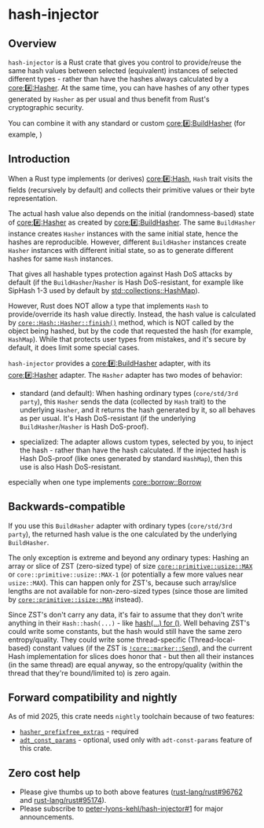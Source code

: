 # hash-injector

## Overview

`hash-injector` is a Rust crate that gives you control to provide/reuse the same hash values between
selected (equivalent) instances of selected different types - rather than have the hashes always
calculated by a [core::hash::Hasher](https://doc.rust-lang.org/nightly/core/hash/trait.Hasher.html).
At the same time, you can have hashes of any other types generated by `Hasher` as per usual and thus
benefit from Rust's cryptographic security.

You can combine it with any standard or custom [core::hash::BuildHasher](https://doc.rust-lang.org/nightly/core/hash/trait.BuildHasher.html) (for example, )

## Introduction

When a Rust type implements (or derives)
[core::hash::Hash](https://doc.rust-lang.org/nightly/core/hash/trait.Hash.html), `Hash` trait visits
the fields (recursively by default) and collects their primitive values or their byte
representation.

The actual hash value also depends on the initial (randomness-based) state of
[core::hash::Hasher](https://doc.rust-lang.org/nightly/core/hash/trait.Hasher.html) as created by
[core::hash::BuildHasher](https://doc.rust-lang.org/nightly/core/hash/trait.BuildHasher.html). The
same `BuildHasher` instance creates `Hasher` instances with the same initial state, hence the hashes
are reproducible. However, different `BuildHasher` instances create `Hasher` instances with
different initial state, so as to generate different hashes for same `Hash` instances.

That gives all hashable types protection against Hash DoS attacks by default (if the
`BuildHasher`/`Hasher` is Hash DoS-resistant, for example like SipHash 1-3 used by default by
[std::collections::HashMap](https://doc.rust-lang.org/nightly/std/collections/struct.HashMap.html)).

However, Rust does NOT allow a type that implements `Hash` to provide/override its hash value
directly. Instead, the hash value is calculated by
[`core::Hash::Hasher::finish()`](https://doc.rust-lang.org/nightly/core/hash/trait.Hasher.html#tymethod.finish)
method, which is NOT called by the object being hashed, but by the code that requested the hash (for
example, `HashMap`). While that protects user types from mistakes, and it's secure by default, it
does limit some special cases.

`hash-injector` provides a
[core::hash::BuildHasher](https://doc.rust-lang.org/nightly/core/hash/trait.BuildHasher.html)
adapter, with its
[core::hash::Hasher](https://doc.rust-lang.org/nightly/core/hash/trait.Hasher.html) adapter. The
`Hasher` adapter has two modes of behavior:

- standard (and default): When hashing ordinary types (`core/std/3rd party`), this `Hasher` sends
  the data (collected by `Hash` trait) to the underlying `Hasher`, and it returns the hash generated
  by it, so all behaves as per usual. It's Hash DoS-resistant (if the underlying
  `BuildHasher`/`Hasher` is Hash DoS-proof).

- specialized: The adapter allows custom types, selected by you, to inject the hash - rather than
  have the hash calculated. If the injected hash is Hash DoS-proof (like ones generated by standard
  `HashMap`), then this use is also Hash DoS-resistant.

especially when one type implements
[core::borrow::Borrow](https://doc.rust-lang.org/nightly/core/borrow/trait.Borrow.html)

## Backwards-compatible

If you use this `BuildHasher` adapter with ordinary types (`core/std/3rd party`), the returned hash
value is the one calculated by the underlying `BuildHasher`.

The only exception is extreme and beyond any ordinary types: Hashing an array or slice of ZST
(zero-sized type) of size
[`core::primitive::usize::MAX`](https://doc.rust-lang.org/nightly/core/primitive.usize.html#associatedconstant.MAX)
or `core::primitive::usize::MAX-1` (or potentially a few more values near `usize::MAX`). This can
happen only for ZST's, because such array/slice lengths are not available for non-zero-sized types
(since those are limited by
[`core::primitive::isize::MAX`](https://doc.rust-lang.org/nightly/core/primitive.isize.html#associatedconstant.MAX)
instead).

Since ZST's don't carry any data, it's fair to assume that they don't write anything in their
`Hash::hash(...)` - like [hash(...) for
()](https://doc.rust-lang.org/nightly/src/core/hash/mod.rs.html#930-936). Well behaving ZST's could
write some constants, but the hash would still have the same zero entropy/quality. They could write
some thread-specific (Thread-local-based) constant values (if the ZST is
[`!core::marker::Send`](https://doc.rust-lang.org/nightly/core/marker/trait.Send.html)), and the
current Hash implementation for slices does honor that - but then all their instances (in the same
thread) are equal anyway, so the entropy/quality (within the thread that they're bound/limited to)
is zero again.

## Forward compatibility and nightly

As of mid 2025, this crate needs `nightly` toolchain because of two features:

- [`hasher_prefixfree_extras`](https://github.com/rust-lang/rust/issues/96762) - required
- [`adt_const_params`](https://github.com/rust-lang/rust/issues/95174) - optional, used only with
  `adt-const-params` feature of this crate.

## Zero cost help

- Please give thumbs up to both above features
  ([rust-lang/rust#96762](https://github.com/rust-lang/rust/issues/96762) and
  [rust-lang/rust#95174](https://github.com/rust-lang/rust/issues/95174)).
- Please subscribe to
  [peter-lyons-kehl/hash-injector#1](https://github.com/peter-lyons-kehl/hash-injector/issues/1) for
  major announcements.
